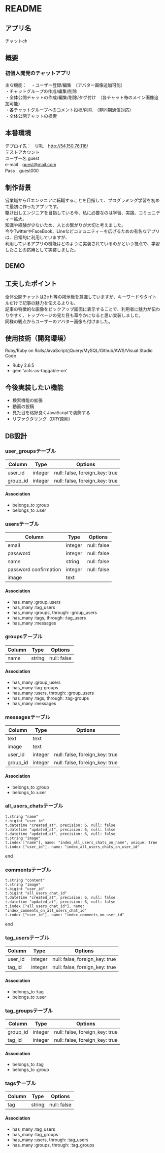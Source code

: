 # README

## アプリ名
チャットch

## 概要
### 初個人開発のチャットアプリ
主な機能：　・ユーザー登録/編集　（アバター画像追加可能） <br>
         ・チャットグループの作成/編集/削除<br>
         ・全体公開チャットの作成/編集/削除/タグ付け　（各チャット毎のメイン画像追加可能） <br>
         ・各チャットグループへのコメント投稿/削除　（非同期通信対応） <br>
         ・全体公開チャットの検索

## 本番環境
デプロイ先：　URL　http://54.150.76.116/<br>
テストアカウント<br>
ユーザー名 guest<br>
e-mail　guest@mail.com<br>
Pass　guest000

## 制作背景
営業職からITエンジニアに転職することを目指して、プログラミング学習を初めて最初に作ったアプリです。<br>
駆け出しエンジニアを目指している今、私に必要なのは学習、実践、コミュニティー拡大。<br>
知識や経験が少ないため、人との繋がりが大切と考えました。<br>
今やTwitterやFaceBook、Lineなどコミュニティーを広げるための有名なアプリは、日常的に利用していますが、<br>
利用しているアプリの機能はどのように実装されているのかという視点で、学習したことの応用として実装しました。

## DEMO


## 工夫したポイント
全体公開チャットは2cｈ等の掲示板を意識していますが、キーワードやタイトルだけで記事の魅力を伝えるよりも、<br>
記事の特徴的な画像をピックアップ画面に表示することで、利用者に魅力が伝わりやすく、トップページの見た目も華やかになると思い実装しました。<br>
同様の観点からユーザーのアバター画像も付けました。

## 使用技術（開発環境）
Ruby/Ruby on Rails/JavaScript/jQuery/MySQL/Github/AWS/Visual Studio Code <br>
* Ruby 2.6.5 <br>
* gem 'acts-as-taggable-on'

## 今後実装したい機能
* 検索機能の拡張<br>
* 動画の投稿<br>
* 見た目を格好良くJavaScriptで装飾する<br>
* リファクタリング（DRY原則）

## DB設計

### user_groupsテーブル

|Column|Type|Options|
|------|----|-------|
|user_id|integer|null: false, foreign_key: true|
|group_id|integer|null: false, foreign_key: true|

#### Association
- belongs_to :group
- belongs_to :user

### usersテーブル

|Column|Type|Options|
|------|----|-------|
|email|integer|null: false|
|password|integer|null: false|
|name|string|null: false|
|password confirmation|integer|null: false|
|image|text|

#### Association
- has_many :group_users
- has_many :tag_users
- has_many :groups, through: :group_users
- has_many :tags, through: :tag_users
- has_many :messages

### groupsテーブル

|Column|Type|Options|
|------|----|-------|
|name|string|null: false|

#### Association
- has_many :group_users
- has_many :tag-groups
- has_many :users, through: :group_users
- has_many :tags, through: :tag-groups
- has_many :messages

### messagesテーブル

|Column|Type|Options|
|------|----|-------|
|text|text||
|image|text||
|user_id|integer|null: false, foreign_key: true|
|group_id|integer|null: false, foreign_key: true|

#### Association
- belongs_to :group
- belongs_to :user

### all_users_chatsテーブル


    t.string "name"
    t.bigint "user_id"
    t.datetime "created_at", precision: 6, null: false
    t.datetime "updated_at", precision: 6, null: false
    t.datetime "updated_at", precision: 6, null: false
    t.string "image"
    t.index ["name"], name: "index_all_users_chats_on_name", unique: true
    t.index ["user_id"], name: "index_all_users_chats_on_user_id"
  end
  
### commentsテーブル
    t.string "content"
    t.string "image"
    t.bigint "user_id"
    t.bigint "all_users_chat_id"
    t.datetime "created_at", precision: 6, null: false
    t.datetime "updated_at", precision: 6, null: false
    t.index ["all_users_chat_id"], name: "index_comments_on_all_users_chat_id"
    t.index ["user_id"], name: "index_comments_on_user_id"
  end

### tag_usersテーブル

|Column|Type|Options|
|------|----|-------|
|user_id|integer|null: false, foreign_key: true|
|tag_id|integer|null: false, foreign_key: true|

#### Association
- belongs_to :tag
- belongs_to :user

### tag_groupsテーブル
|Column|Type|Options|
|------|----|-------|
|group_id|integer|null: false, foreign_key: true|
|tag_id|integer|null: false, foreign_key: true|

#### Association
- belongs_to :tag
- belongs_to :group

### tagsテーブル
|Column|Type|Options|
|------|----|-------|
|tag|string|null: false|

#### Association
- has_many :tag_users
- has_many :tag_groups
- has_many :users, through: :tag_users
- has_many :groups, through: :tag_groups
